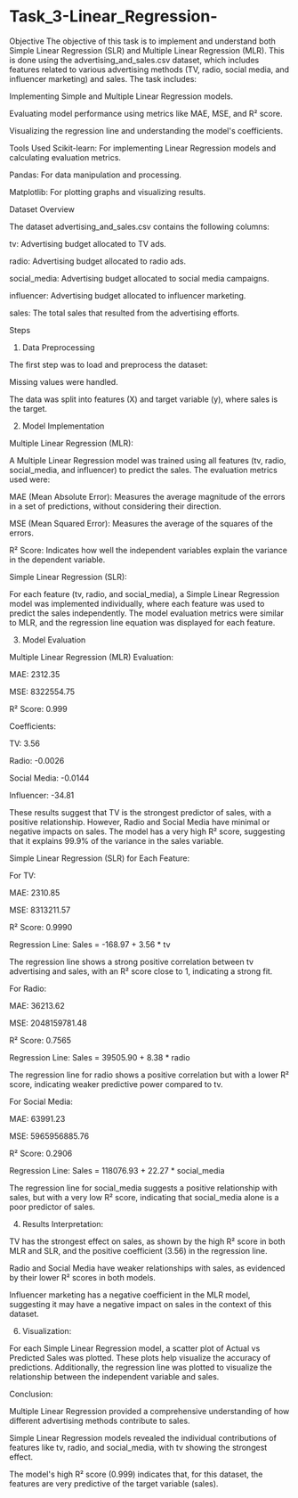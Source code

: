 # Task_3-Linear_Regression-
Objective
The objective of this task is to implement and understand both Simple Linear Regression (SLR) and Multiple Linear Regression (MLR). This is done using the advertising_and_sales.csv dataset, which includes features related to various advertising methods (TV, radio, social media, and influencer marketing) and sales. 
The task includes:

Implementing Simple and Multiple Linear Regression models.

Evaluating model performance using metrics like MAE, MSE, and R² score.

Visualizing the regression line and understanding the model's coefficients.

Tools Used
Scikit-learn: For implementing Linear Regression models and calculating evaluation metrics.

Pandas: For data manipulation and processing.

Matplotlib: For plotting graphs and visualizing results.

Dataset Overview

The dataset advertising_and_sales.csv contains the following columns:

tv: Advertising budget allocated to TV ads.

radio: Advertising budget allocated to radio ads.

social_media: Advertising budget allocated to social media campaigns.

influencer: Advertising budget allocated to influencer marketing.

sales: The total sales that resulted from the advertising efforts.

Steps
1. Data Preprocessing

The first step was to load and preprocess the dataset:

Missing values were handled.

The data was split into features (X) and target variable (y), where sales is the target.

2. Model Implementation

Multiple Linear Regression (MLR):

A Multiple Linear Regression model was trained using all features (tv, radio, social_media, and influencer) to predict the sales. The evaluation metrics used were:
  
  MAE (Mean Absolute Error): Measures the average magnitude of the errors in a set of predictions, without considering their direction.
  
  MSE (Mean Squared Error): Measures the average of the squares of the errors.
  
  R² Score: Indicates how well the independent variables explain the variance in the dependent variable.

Simple Linear Regression (SLR):

For each feature (tv, radio, and social_media), a Simple Linear Regression model was implemented individually, where each feature was used to predict the sales independently. The model evaluation metrics were similar to MLR, and the regression line equation was displayed for each feature.

3. Model Evaluation

Multiple Linear Regression (MLR) Evaluation:

MAE: 2312.35

MSE: 8322554.75

R² Score: 0.999

Coefficients:

TV: 3.56

Radio: -0.0026

Social Media: -0.0144

Influencer: -34.81

These results suggest that TV is the strongest predictor of sales, with a positive relationship. However, Radio and Social Media have minimal or negative impacts on sales. The model has a very high R² score, suggesting that it explains 99.9% of the variance in the sales variable.

Simple Linear Regression (SLR) for Each Feature:

For TV:

MAE: 2310.85

MSE: 8313211.57

R² Score: 0.9990

Regression Line: Sales = -168.97 + 3.56 * tv

The regression line shows a strong positive correlation between tv advertising and sales, with an R² score close to 1, indicating a strong fit.

For Radio:

MAE: 36213.62

MSE: 2048159781.48

R² Score: 0.7565

Regression Line: Sales = 39505.90 + 8.38 * radio

The regression line for radio shows a positive correlation but with a lower R² score, indicating weaker predictive power compared to tv.

For Social Media:

MAE: 63991.23

MSE: 5965956885.76

R² Score: 0.2906

Regression Line: Sales = 118076.93 + 22.27 * social_media

The regression line for social_media suggests a positive relationship with sales, but with a very low R² score, indicating that social_media alone is a poor predictor of sales.

4. Results Interpretation:

  TV has the strongest effect on sales, as shown by the high R² score in both MLR and SLR, and the positive coefficient (3.56) in the regression line.
  
  Radio and Social Media have weaker relationships with sales, as evidenced by their lower R² scores in both models.
  
  Influencer marketing has a negative coefficient in the MLR model, suggesting it may have a negative impact on sales in the context of this dataset.

6. Visualization:

For each Simple Linear Regression model, a scatter plot of Actual vs Predicted Sales was plotted. These plots help visualize the accuracy of predictions. Additionally, the regression line was plotted to visualize the relationship between the independent variable and sales.

Conclusion:
  
  Multiple Linear Regression provided a comprehensive understanding of how different advertising methods contribute to sales.
  
  Simple Linear Regression models revealed the individual contributions of features like tv, radio, and social_media, with tv showing the strongest effect.
  
  The model's high R² score (0.999) indicates that, for this dataset, the features are very predictive of the target variable (sales).
